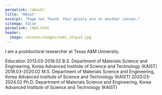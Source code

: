 ```yaml
---
permalink: /about/
title: "About"
excerpt: "Page not found. Your pixels are in another canvas."
sitemap: false
permalink: /404.html
header:
  image: /assets/images/semi_chips2.jpg
---
```


I am a postdoctoral researcher at Texas A&M University.

Education
2013.03-2018.02 B.S. Department of Materials Science and Engineering, Korea Advanced Institute of Science and Technology (KAIST)
2018.03-2020.02 M.S. Department of Materials Science and Engineering, Korea Advanced Institute of Science and Technology (KAIST)
2020.03-2024.02 Ph.D. Department of Materials Science and Engineering, Korea Advanced Institute of Science and Technology (KAIST)

